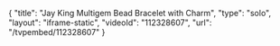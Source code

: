 {
    "title": "Jay King Multigem Bead Bracelet with Charm",
    "type": "solo",
    "layout": "iframe-static",
    "videoId": "112328607",
    "url": "\/tvpembed\/112328607"
}